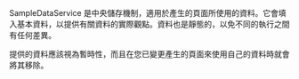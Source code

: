 ﻿SampleDataService 是中央儲存機制，適用於產生的頁面所使用的資料。它會填入基本資料，以提供有關資料的實際觀點。資料也是靜態的，以免不同的執行之間有任何差異。

提供的資料應該視為暫時性，而且在您已變更產生的頁面來使用自己的資料時就會將其移除。
